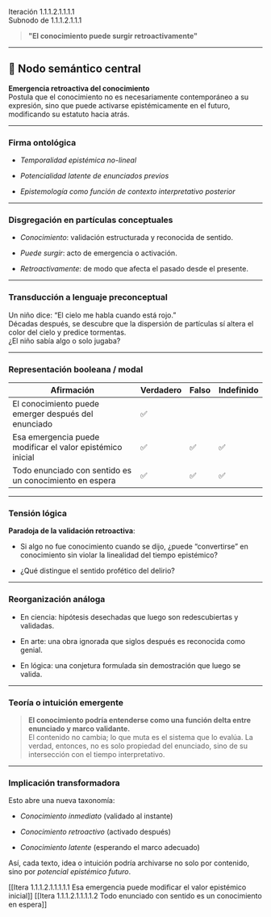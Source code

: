 Iteración 1.1.1.2.1.1.1.1  
Subnodo de 1.1.1.2.1.1.1

> **"El conocimiento puede surgir retroactivamente"**

---

## 🧠 Nodo semántico central

**Emergencia retroactiva del conocimiento**  
Postula que el conocimiento no es necesariamente contemporáneo a su expresión, sino que puede activarse epistémicamente en el futuro, modificando su estatuto hacia atrás.

---

### Firma ontológica

- _Temporalidad epistémica no-lineal_
    
- _Potencialidad latente de enunciados previos_
    
- _Epistemología como función de contexto interpretativo posterior_
    

---

### Disgregación en partículas conceptuales

- _Conocimiento_: validación estructurada y reconocida de sentido.
    
- _Puede surgir_: acto de emergencia o activación.
    
- _Retroactivamente_: de modo que afecta el pasado desde el presente.
    

---

### Transducción a lenguaje preconceptual

Un niño dice: “El cielo me habla cuando está rojo.”  
Décadas después, se descubre que la dispersión de partículas sí altera el color del cielo y predice tormentas.  
¿El niño sabía algo o solo jugaba?

---

### Representación booleana / modal

| Afirmación                                                 | Verdadero | Falso | Indefinido |
| ---------------------------------------------------------- | --------- | ----- | ---------- |
| El conocimiento puede emerger después del enunciado        | ✅         |       |            |
| Esa emergencia puede modificar el valor epistémico inicial | ✅         | ✅     | ✅          |
| Todo enunciado con sentido es un conocimiento en espera    | ✅         | ✅     | ✅          |

---

### Tensión lógica

**Paradoja de la validación retroactiva**:

- Si algo no fue conocimiento cuando se dijo, ¿puede “convertirse” en conocimiento sin violar la linealidad del tiempo epistémico?
    
- ¿Qué distingue el sentido profético del delirio?
    

---

### Reorganización análoga

- En ciencia: hipótesis desechadas que luego son redescubiertas y validadas.
    
- En arte: una obra ignorada que siglos después es reconocida como genial.
    
- En lógica: una conjetura formulada sin demostración que luego se valida.
    

---

### Teoría o intuición emergente

> **El conocimiento podría entenderse como una función delta entre enunciado y marco validante.**  
> El contenido no cambia; lo que muta es el sistema que lo evalúa. La verdad, entonces, no es solo propiedad del enunciado, sino de su intersección con el tiempo interpretativo.

---

### Implicación transformadora

Esto abre una nueva taxonomía:

- _Conocimiento inmediato_ (validado al instante)
    
- _Conocimiento retroactivo_ (activado después)
    
- _Conocimiento latente_ (esperando el marco adecuado)
    

Así, cada texto, idea o intuición podría archivarse no solo por contenido, sino por _potencial epistémico futuro_.

[[Itera 1.1.1.2.1.1.1.1.1 Esa emergencia puede modificar el valor epistémico inicial]]
[[Itera 1.1.1.2.1.1.1.1.2 Todo enunciado con sentido es un conocimiento en espera]]